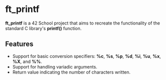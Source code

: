 # ft_printf
**ft_printf** is a 42 School project that aims to recreate the functionality of the standard C library's **printf()** function.
## Features
-  Support for basic conversion specifiers: **%c**, **%s**, **%p**, **%d**, **%i**, **%u**, **%x**, **%X**, and **%%**.
-  Support for handling variadic arguments.
-  Return value indicating the number of characters written.
